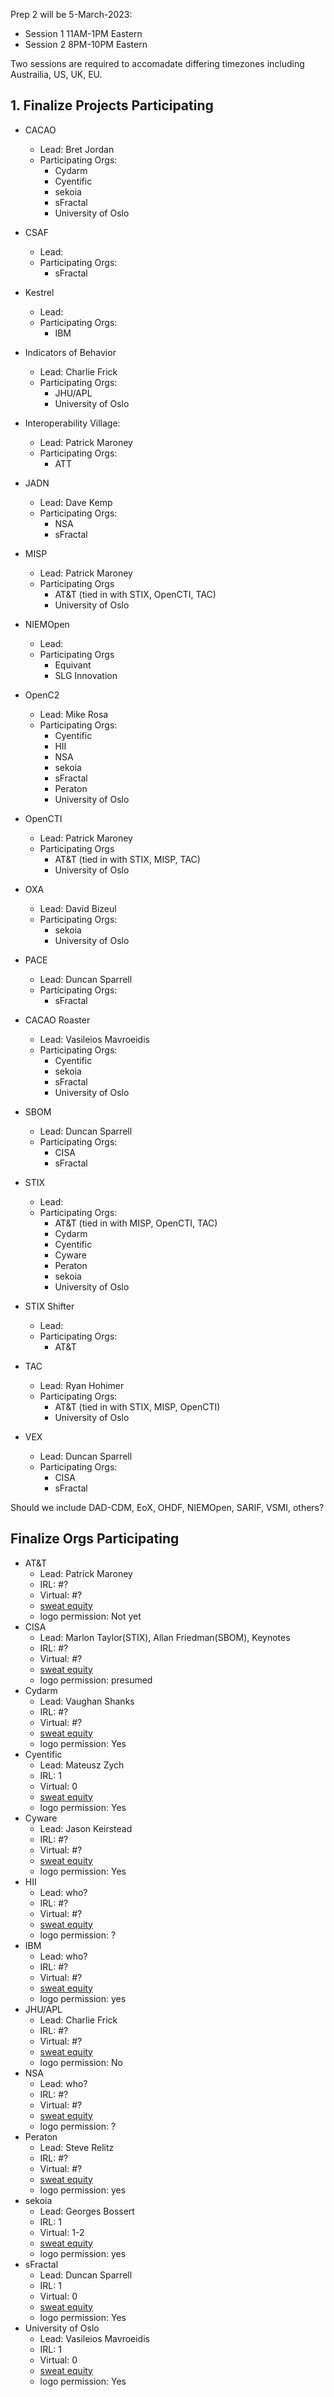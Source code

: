 Prep 2 will be 5-March-2023:
- Session 1 11AM-1PM Eastern
- Session 2 8PM-10PM Eastern

Two sessions are required to accomadate differing timezones including Austrailia, US, UK, EU.

## 1. Finalize Projects Participating
- CACAO
   + Lead: Bret Jordan
   + Participating Orgs:
      * Cydarm
      * Cyentific
      * sekoia
      * sFractal
      * University of Oslo
      
- CSAF
   + Lead: 
   + Participating Orgs:
      * sFractal
- Kestrel
   + Lead: 
   + Participating Orgs:
      * IBM
- Indicators of Behavior
   + Lead: Charlie Frick
   + Participating Orgs:
      * JHU/APL
      * University of Oslo
- Interoperability Village:
   + Lead: Patrick Maroney
   + Participating Orgs:
      * ATT
- JADN
   + Lead: Dave Kemp
   + Participating Orgs:
      * NSA
      * sFractal
- MISP
   + Lead: Patrick Maroney
   + Participating Orgs
      * AT&T (tied in with STIX, OpenCTI, TAC)
      * University of Oslo
- NIEMOpen
   + Lead: 
   + Participating Orgs
      * Equivant
      * SLG Innovation
- OpenC2
   + Lead: Mike Rosa
   + Participating Orgs:
      * Cyentific
      * HII
      * NSA
      * sekoia
      * sFractal
      * Peraton
      * University of Oslo
- OpenCTI
   + Lead: Patrick Maroney
   + Participating Orgs
      * AT&T (tied in with STIX, MISP, TAC)
      * University of Oslo
- OXA
   + Lead: David Bizeul
   + Participating Orgs:
      * sekoia
      * University of Oslo
- PACE
   + Lead: Duncan Sparrell
   + Participating Orgs:
      * sFractal
- CACAO Roaster
   + Lead: Vasileios Mavroeidis
   + Participating Orgs:
      * Cyentific
      * sekoia
      * sFractal
      * University of Oslo
- SBOM
   + Lead: Duncan Sparrell
   + Participating Orgs:
      * CISA
      * sFractal
- STIX
   + Lead: 
   + Participating Orgs:
      * AT&T (tied in with MISP, OpenCTI, TAC)
      * Cydarm
      * Cyentific
      * Cyware
      * Peraton
      * sekoia
      * University of Oslo
- STIX Shifter
   + Lead: 
   + Participating Orgs:
      * AT&T
- TAC
   + Lead: Ryan Hohimer
   + Participating Orgs:
      * AT&T (tied in with STIX, MISP, OpenCTI)
      * University of Oslo
- VEX
   + Lead: Duncan Sparrell
   + Participating Orgs:
      * CISA
      * sFractal


Should we include DAD-CDM, EoX, OHDF, NIEMOpen, SARIF, VSMI, others?

## Finalize Orgs Participating
- AT&T
   + Lead: Patrick Maroney
   + IRL: #?
   + Virtual: #?
   + [sweat equity](../SweatEquity/ATT/README.md)
   + logo permission: Not yet
- CISA
   + Lead: Marlon Taylor(STIX), Allan Friedman(SBOM), Keynotes
   + IRL: #?
   + Virtual: #?
   + [sweat equity](../SweatEquity/CISA/README.md)
   + logo permission: presumed
- Cydarm
   + Lead: Vaughan Shanks
   + IRL: #?
   + Virtual: #?
   + [sweat equity](../SweatEquity/Cydarm/README.md)
   + logo permission: Yes
- Cyentific
   + Lead: Mateusz Zych
   + IRL: 1
   + Virtual: 0
   + [sweat equity](../SweatEquity/Cyentific/README.md)
   + logo permission: Yes
- Cyware
   + Lead: Jason Keirstead
   + IRL: #?
   + Virtual: #?
   + [sweat equity](../SweatEquity/Cyware/README.md)
   + logo permission: Yes
- HII
   + Lead: who?
   + IRL: #?
   + Virtual: #?
   + [sweat equity](../SweatEquity/HII/README.md)
   + logo permission: ?
- IBM
   + Lead: who?
   + IRL: #?
   + Virtual: #?
   + [sweat equity](../SweatEquity/IBM/README.md)
   + logo permission: yes
- JHU/APL
   + Lead: Charlie Frick
   + IRL: #?
   + Virtual: #?
   + [sweat equity](../SweatEquity/JHUAPL/README.md)
   + logo permission: No
- NSA
   + Lead: who?
   + IRL: #?
   + Virtual: #?
   + [sweat equity](../SweatEquity/NSA/README.md)
   + logo permission: ?
- Peraton
   + Lead: Steve Relitz
   + IRL: #? 
   + Virtual: #?
   + [sweat equity](../SweatEquity/Peraton/README.md)
   + logo permission: yes
- sekoia
   + Lead: Georges Bossert
   + IRL: 1
   + Virtual: 1-2
   + [sweat equity](../SweatEquity/sekoia/README.md)
   + logo permission: yes
- sFractal
   + Lead: Duncan Sparrell
   + IRL: 1
   + Virtual: 0
   + [sweat equity](../SweatEquity/sFractal/README.md)
   + logo permission: Yes
- University of Oslo
   + Lead: Vasileios Mavroeidis
   + IRL: 1
   + Virtual: 0
   + [sweat equity](../SweatEquity/UiO/README.md)
   + logo permission: Yes

